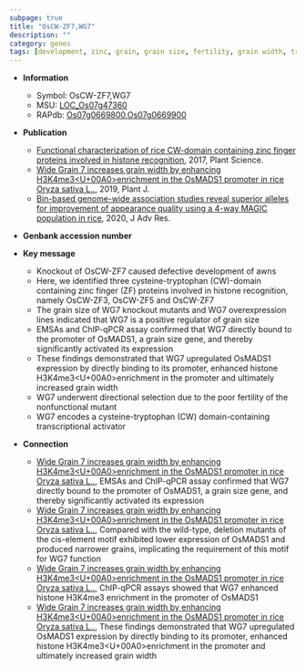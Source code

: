 ```yaml
---
subpage: true
title: "OsCW-ZF7,WG7"
description: ""
category: genes
tags: [development, zinc, grain, grain size, fertility, grain width, transcriptional activator]
---
```


* **Information**  
    + Symbol: OsCW-ZF7,WG7  
    + MSU: [LOC_Os07g47360](http://rice.plantbiology.msu.edu/cgi-bin/ORF_infopage.cgi?orf=LOC_Os07g47360)  
    + RAPdb: [Os07g0669800](http://rapdb.dna.affrc.go.jp/viewer/gbrowse_details/irgsp1?name=Os07g0669800),[Os07g0669900](http://rapdb.dna.affrc.go.jp/viewer/gbrowse_details/irgsp1?name=Os07g0669900)  

* **Publication**  
    + [Functional characterization of rice CW-domain containing zinc finger proteins involved in histone recognition](http://www.ncbi.nlm.nih.gov/pubmed?term=Functional+characterization+of+rice+CW-domain+containing+zinc+finger+proteins+involved+in+histone+recognition%5BTitle%5D), 2017, Plant Science.
    + [Wide Grain 7 increases grain width by enhancing H3K4me3<U+00A0>enrichment in the OsMADS1 promoter in rice Oryza sativa L..](http://www.ncbi.nlm.nih.gov/pubmed?term=Wide+Grain+7+increases+grain+width+by+enhancing+H3K4me3<U+00A0>enrichment+in+the+OsMADS1+promoter+in+rice+Oryza+sativa+L..%5BTitle%5D), 2019, Plant J.
    + [Bin-based genome-wide association studies reveal superior alleles for improvement of appearance quality using a 4-way MAGIC population in rice](http://www.ncbi.nlm.nih.gov/pubmed?term=Bin-based+genome-wide+association+studies+reveal+superior+alleles+for+improvement+of+appearance+quality+using+a+4-way+MAGIC+population+in+rice%5BTitle%5D), 2020, J Adv Res.

* **Genbank accession number**  

* **Key message**  
    + Knockout of OsCW-ZF7 caused defective development of awns
    + Here, we identified three cysteine-tryptophan (CW)-domain containing zinc finger (ZF) proteins involved in histone recognition, namely OsCW-ZF3, OsCW-ZF5 and OsCW-ZF7
    + The grain size of WG7 knockout mutants and WG7 overexpression lines indicated that WG7 is a positive regulator of grain size
    + EMSAs and ChIP-qPCR assay confirmed that WG7 directly bound to the promoter of OsMADS1, a grain size gene, and thereby significantly activated its expression
    + These findings demonstrated that WG7 upregulated OsMADS1 expression by directly binding to its promoter, enhanced histone H3K4me3<U+00A0>enrichment in the promoter and ultimately increased grain width
    + WG7 underwent directional selection due to the poor fertility of the nonfunctional mutant
    + WG7 encodes a cysteine-tryptophan (CW) domain-containing transcriptional activator

* **Connection**  
    + [Wide Grain 7 increases grain width by enhancing H3K4me3<U+00A0>enrichment in the OsMADS1 promoter in rice Oryza sativa L..](http://www.ncbi.nlm.nih.gov/pubmed?term=Wide+Grain+7+increases+grain+width+by+enhancing+H3K4me3<U+00A0>enrichment+in+the+OsMADS1+promoter+in+rice+Oryza+sativa+L..%5BTitle%5D),  EMSAs and ChIP-qPCR assay confirmed that WG7 directly bound to the promoter of OsMADS1, a grain size gene, and thereby significantly activated its expression
    + [Wide Grain 7 increases grain width by enhancing H3K4me3<U+00A0>enrichment in the OsMADS1 promoter in rice Oryza sativa L..](http://www.ncbi.nlm.nih.gov/pubmed?term=Wide+Grain+7+increases+grain+width+by+enhancing+H3K4me3<U+00A0>enrichment+in+the+OsMADS1+promoter+in+rice+Oryza+sativa+L..%5BTitle%5D),  Compared with the wild-type, deletion mutants of the cis-element motif exhibited lower expression of OsMADS1 and produced narrower grains, implicating the requirement of this motif for WG7 function
    + [Wide Grain 7 increases grain width by enhancing H3K4me3<U+00A0>enrichment in the OsMADS1 promoter in rice Oryza sativa L..](http://www.ncbi.nlm.nih.gov/pubmed?term=Wide+Grain+7+increases+grain+width+by+enhancing+H3K4me3<U+00A0>enrichment+in+the+OsMADS1+promoter+in+rice+Oryza+sativa+L..%5BTitle%5D),  ChIP-qPCR assays showed that WG7 enhanced histone H3K4me3 enrichment in the promoter of OsMADS1
    + [Wide Grain 7 increases grain width by enhancing H3K4me3<U+00A0>enrichment in the OsMADS1 promoter in rice Oryza sativa L..](http://www.ncbi.nlm.nih.gov/pubmed?term=Wide+Grain+7+increases+grain+width+by+enhancing+H3K4me3<U+00A0>enrichment+in+the+OsMADS1+promoter+in+rice+Oryza+sativa+L..%5BTitle%5D),  These findings demonstrated that WG7 upregulated OsMADS1 expression by directly binding to its promoter, enhanced histone H3K4me3<U+00A0>enrichment in the promoter and ultimately increased grain width



